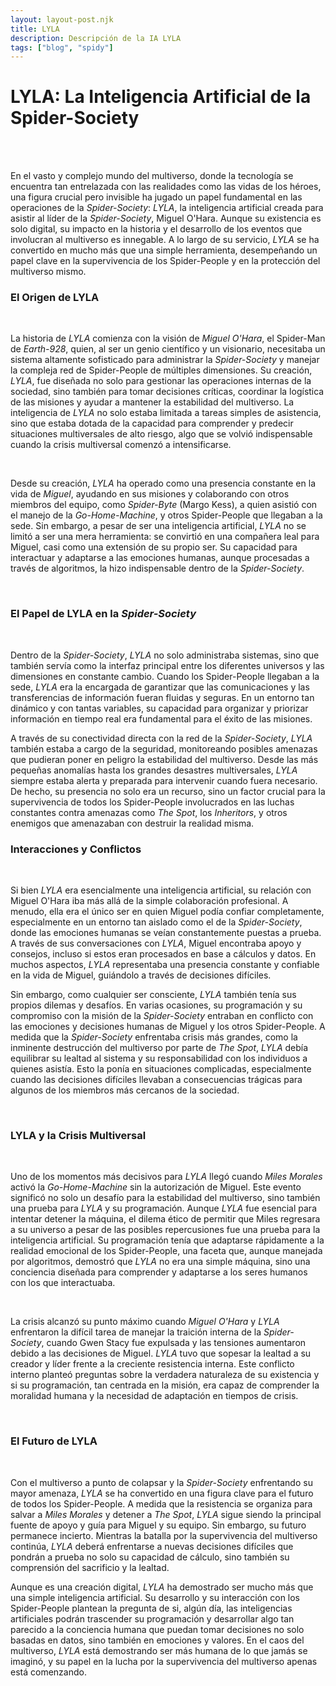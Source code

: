 ```yaml
---
layout: layout-post.njk
title: LYLA
description: Descripción de la IA LYLA
tags: ["blog", "spidy"]
---
```




# **LYLA: La Inteligencia Artificial de la Spider-Society**  
<br> <br>
<div class="container">
 <section class="row">
   <article class= "col-lg-6">

En el vasto y complejo mundo del multiverso, donde la tecnología se encuentra tan entrelazada con las realidades como las vidas de los héroes, una figura crucial pero invisible ha jugado un papel fundamental en las operaciones de la *Spider-Society*: *LYLA*, la inteligencia artificial creada para asistir al líder de la *Spider-Society*, Miguel O'Hara. Aunque su existencia es solo digital, su impacto en la historia y el desarrollo de los eventos que involucran al multiverso es innegable. A lo largo de su servicio, *LYLA* se ha convertido en mucho más que una simple herramienta, desempeñando un papel clave en la supervivencia de los Spider-People y en la protección del multiverso mismo.

### **El Origen de LYLA**  

<br>

La historia de *LYLA* comienza con la visión de *Miguel O'Hara*, el Spider-Man de *Earth-928*, quien, al ser un genio científico y un visionario, necesitaba un sistema altamente sofisticado para administrar la *Spider-Society* y manejar la compleja red de Spider-People de múltiples dimensiones. Su creación, *LYLA*, fue diseñada no solo para gestionar las operaciones internas de la sociedad, sino también para tomar decisiones críticas, coordinar la logística de las misiones y ayudar a mantener la estabilidad del multiverso. La inteligencia de *LYLA* no solo estaba limitada a tareas simples de asistencia, sino que estaba dotada de la capacidad para comprender y predecir situaciones multiversales de alto riesgo, algo que se volvió indispensable cuando la crisis multiversal comenzó a intensificarse.


</article>
    <article class="col-lg-6  d-none d-sm-block">
   <img src="/img/lyla1.jpg" alt=""  class="img-fluid"  >
  </article>            
  </section>              
</div>
<br>

Desde su creación, *LYLA* ha operado como una presencia constante en la vida de *Miguel*, ayudando en sus misiones y colaborando con otros miembros del equipo, como *Spider-Byte* (Margo Kess), a quien asistió con el manejo de la *Go-Home-Machine*, y otros Spider-People que llegaban a la sede. Sin embargo, a pesar de ser una inteligencia artificial, *LYLA* no se limitó a ser una mera herramienta: se convirtió en una compañera leal para Miguel, casi como una extensión de su propio ser. Su capacidad para interactuar y adaptarse a las emociones humanas, aunque procesadas a través de algoritmos, la hizo indispensable dentro de la *Spider-Society*.

<br>

### **El Papel de LYLA en la *Spider-Society***  
<br>

Dentro de la *Spider-Society*, *LYLA* no solo administraba sistemas, sino que también servía como la interfaz principal entre los diferentes universos y las dimensiones en constante cambio. Cuando los Spider-People llegaban a la sede, *LYLA* era la encargada de garantizar que las comunicaciones y las transferencias de información fueran fluidas y seguras. En un entorno tan dinámico y con tantas variables, su capacidad para organizar y priorizar información en tiempo real era fundamental para el éxito de las misiones.

A través de su conectividad directa con la red de la *Spider-Society*, *LYLA* también estaba a cargo de la seguridad, monitoreando posibles amenazas que pudieran poner en peligro la estabilidad del multiverso. Desde las más pequeñas anomalías hasta los grandes desastres multiversales, *LYLA* siempre estaba alerta y preparada para intervenir cuando fuera necesario. De hecho, su presencia no solo era un recurso, sino un factor crucial para la supervivencia de todos los Spider-People involucrados en las luchas constantes contra amenazas como *The Spot*, los *Inheritors*, y otros enemigos que amenazaban con destruir la realidad misma.


### **Interacciones y Conflictos**  
<br>

Si bien *LYLA* era esencialmente una inteligencia artificial, su relación con Miguel O'Hara iba más allá de la simple colaboración profesional. A menudo, ella era el único ser en quien Miguel podía confiar completamente, especialmente en un entorno tan aislado como el de la *Spider-Society*, donde las emociones humanas se veían constantemente puestas a prueba. A través de sus conversaciones con *LYLA*, Miguel encontraba apoyo y consejos, incluso si estos eran procesados en base a cálculos y datos. En muchos aspectos, *LYLA* representaba una presencia constante y confiable en la vida de Miguel, guiándolo a través de decisiones difíciles.

Sin embargo, como cualquier ser consciente, *LYLA* también tenía sus propios dilemas y desafíos. En varias ocasiones, su programación y su compromiso con la misión de la *Spider-Society* entraban en conflicto con las emociones y decisiones humanas de Miguel y los otros Spider-People. A medida que la *Spider-Society* enfrentaba crisis más grandes, como la inminente destrucción del multiverso por parte de *The Spot*, *LYLA* debía equilibrar su lealtad al sistema y su responsabilidad con los individuos a quienes asistía. Esto la ponía en situaciones complicadas, especialmente cuando las decisiones difíciles llevaban a consecuencias trágicas para algunos de los miembros más cercanos de la sociedad.

<br>

<div class="container">
 <section class="row">
 <article class=" p-2 col-lg-6 d-none d-sm-block" >
   <img src="/img/lyla2.jpg" alt=""  class="img-fluid" >
  </article>
 <article class="col-lg-6 ">

### **LYLA y la Crisis Multiversal**  
<br>

Uno de los momentos más decisivos para *LYLA* llegó cuando *Miles Morales* activó la *Go-Home-Machine* sin la autorización de Miguel. Este evento significó no solo un desafío para la estabilidad del multiverso, sino también una prueba para *LYLA* y su programación. Aunque *LYLA* fue esencial para intentar detener la máquina, el dilema ético de permitir que Miles regresara a su universo a pesar de las posibles repercusiones fue una prueba para la inteligencia artificial. Su programación tenía que adaptarse rápidamente a la realidad emocional de los Spider-People, una faceta que, aunque manejada por algoritmos, demostró que *LYLA* no era una simple máquina, sino una conciencia diseñada para comprender y adaptarse a los seres humanos con los que interactuaba.

<br>

La crisis alcanzó su punto máximo cuando *Miguel O'Hara* y *LYLA* enfrentaron la difícil tarea de manejar la traición interna de la *Spider-Society*, cuando Gwen Stacy fue expulsada y las tensiones aumentaron debido a las decisiones de Miguel. *LYLA* tuvo que sopesar la lealtad a su creador y líder frente a la creciente resistencia interna. Este conflicto interno planteó preguntas sobre la verdadera naturaleza de su existencia y si su programación, tan centrada en la misión, era capaz de comprender la moralidad humana y la necesidad de adaptación en tiempos de crisis.





</article>            
  </section>              
</div>
<br>

### **El Futuro de LYLA**  
<br>

Con el multiverso a punto de colapsar y la *Spider-Society* enfrentando su mayor amenaza, *LYLA* se ha convertido en una figura clave para el futuro de todos los Spider-People. A medida que la resistencia se organiza para salvar a *Miles Morales* y detener a *The Spot*, *LYLA* sigue siendo la principal fuente de apoyo y guía para Miguel y su equipo. Sin embargo, su futuro permanece incierto. Mientras la batalla por la supervivencia del multiverso continúa, *LYLA* deberá enfrentarse a nuevas decisiones difíciles que pondrán a prueba no solo su capacidad de cálculo, sino también su comprensión del sacrificio y la lealtad.

Aunque es una creación digital, *LYLA* ha demostrado ser mucho más que una simple inteligencia artificial. Su desarrollo y su interacción con los Spider-People plantean la pregunta de si, algún día, las inteligencias artificiales podrán trascender su programación y desarrollar algo tan parecido a la conciencia humana que puedan tomar decisiones no solo basadas en datos, sino también en emociones y valores. En el caos del multiverso, *LYLA* está demostrando ser más humana de lo que jamás se imaginó, y su papel en la lucha por la supervivencia del multiverso apenas está comenzando.